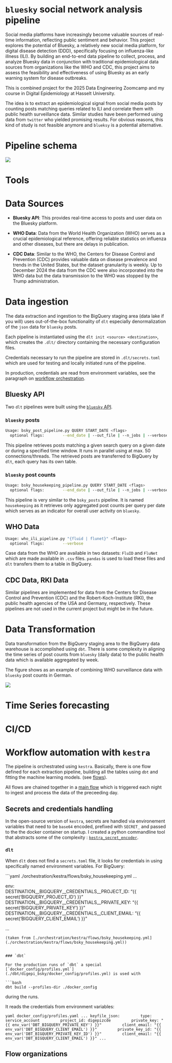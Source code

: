 # `bluesky` social network analysis pipeline


Social media platforms have increasingly become valuable sources of
real-time information, reflecting public sentiment and behavior. This
project explores the potential of Bluesky, a relatively new social media
platform, for digital disease detection (DDD), specifically focusing on
influenza-like illness (ILI). By building an end-to-end data pipeline to
collect, process, and analyze Bluesky data in conjunction with
traditional epidemiological data sources from organizations like the WHO
and CDC, this project aims to assess the feasibility and effectiveness
of using Bluesky as an early warning system for disease outbreaks.

This is combined project for the 2025 Data Engineering Zoomcamp and my
course in Digital Epidemiology at Hasselt University.

The idea is to extract an epidemiological signal from social media posts
by counting posts matching queries related to ILI and correlate them
with public health surveillance data. Similar studies have been
performed using data from `twitter` who yielded promising results. For
obvious reasons, this kind of study is not feasible anymore and
`blueksy` is a potential alternative.

# Pipeline schema

![](./zcde_docs/img/pipeline_graph.jpeg)

# Tools

# Data Sources

- **Bluesky API**: This provides real-time access to posts and user data
  on the Bluesky platform.

- **WHO Data**: Data from the World Health Organization (WHO) serves as
  a crucial epidemiological reference, offering reliable statistics on
  influenza and other diseases, but there are delays in publication.

- **CDC Data**: Similar to the WHO, the Centers for Disease Control and
  Prevention (CDC) provides valuable data on disease prevalence and
  trends in the United States, but the dataset granularity is weekly. Up
  to December 2024 the data from the CDC were also incorporated into the
  WHO data but the data transmission to the WHO was stopped by the Trump
  administration.

# Data ingestion

The data extraction and ingestion to the BigQuery staging area (data
lake if you will) uses out-of-the-box functionality of `dlt` especially
denormalization of the `json` data for `bluesky` posts.

Each pipeline is instantiated using the
`dlt init <source> <destination>`, which creates the `.dlt/` directory
containing the necessary configuration files.

Credentials necessary to run the pipeline are stored in
`.dlt/secrets.toml` which are used for testing and locally initiated
runs of the pipeline.

In production, credentials are read from environment variables, see the
paragraph on [workflow
orchestration](#secrets-and-credentials-handling).

## Bluesky API

Two `dlt` pipelines were built using the [`bluesky`
API](http://public.api.bsky.app/).

### `bluesky` posts

``` bash
Usage: bsky_post_pipeline.py QUERY START_DATE <flags>
  optional flags:        --end_date | --out_file | --n_jobs | --verbose
```

This pipeline retrieves posts matching a given search query on a given
date or during a specified time window. It runs in parallel using at
max. 50 connections/threads. The retrieved posts are transferred to
BigQuery by `dlt`, each query has its own table.

### `bluesky` post counts

``` bash
Usage: bsky_housekeeping_pipeline.py QUERY START_DATE <flags>
  optional flags:        --end_date | --out_file | --n_jobs | --verbose
```

This pipeline is very similar to the `bsky_posts` pipeline. It is named
`housekeeping` as it retrieves only aggregated post counts per query per
date which serves as an indicator for overall user activity on
`bluesky`.

## WHO Data

``` bash
Usage: who_ili_pipeline.py "{fluid | flunet}" <flags>
  optional flags:        --verbose
```

Case data from the WHO are available in two datasets: `FluID` and
`FluNet` which are made available in `.csv` files. `pandas` is used to
load these files and `dlt` transfers them to a table in BigQuery.

## CDC Data, RKI Data

Similar pipelines are implemented for data from the Centers for Disease
Control and Prevention (CDC) and the Robert-Koch-Institute (RKI), the
public health agencies of the USA and Germany, respectively. These
pipelines are not used in the current project but might be in the
future.

# Data Transformation

Data transformation from the BigQuery staging area to the BigQuery data
warehouse is accomplished using `dbt`. There is some complexity in
aligning the time series of post counts from `bluesky` (daily data) to
the public health data which is available aggregated by week.

The figure shows as an example of combining WHO surveillance data with
`bluesky` post counts in German.

![](./zcde_docs/img/dbt_lineage_de.png)

# Time Series forecasting

# CI/CD

# Workflow automation with `kestra`

The pipeline is orchestrated using `kestra`. Basically, there is one
flow defined for each extraction pipeline, building all the tables using
`dbt` and fitting the machine learning models. (see
[flows](./orchestration/kestra/flows/)).

All flows are chained together in a [main
flow](./orchestration/kestra/flows/bsky_main_triggered.yml) which is
triggered each night to ingest and process the data of the preceeding
day.

## Secrets and credentials handling

In the open-source version of `kestra`, secrets are handled via
environement variables that need to be `base64` encoded, prefixed with
`SECRET_` and passed to the the docker container on startup. I created a
python commandline tool that abstracts some of the complexity :
[`kestra_secret_encoder`](https://github.com/kantundpeterpan/kestra_secret_encoder).

### `dlt`

When `dlt` does not find a `secrets.toml` file, it looks for credentials
in using specifically named environment variables. For BigQuery:

\`\`\`yaml ./orchestration/kestra/flows/bsky_housekeeping.yml …

env:  
DESTINATION\_\_BIGQUERY\_\_CREDENTIALS\_\_PROJECT_ID: “{{
secret(‘BIGQUERY_PROJECT_ID’) }}”
DESTINATION\_\_BIGQUERY\_\_CREDENTIALS\_\_PRIVATE_KEY: “{{
secret(‘BIGQUERY_PRIVATE_KEY’) }}”
DESTINATION\_\_BIGQUERY\_\_CREDENTIALS\_\_CLIENT_EMAIL: “{{
secret(‘BIGQUERY_CLIENT_EMAIL’) }}”

…


    (taken from [./orchestration/kestra/flows/bsky_housekeeping.yml](./orchestration/kestra/flows/bsky_housekeeping.yml))


    ### `dbt`

    For the production runs of `dbt` a special [`docker_config/profiles.yml`](./dbt/digepi_bsky/docker_config/profiles.yml) is used with

    ```bash
    dbt build --profiles-dir ./docker_config

during the runs.

It reads the credentials from environment variables:

`yaml docker_config/profiles.yaml ... keyfile_json:         type: service_account         project_id: digepizcde         private_key: "{{ env_var('DBT_BIGQUERY_PRIVATE_KEY') }}"         client_email: "{{ env_var('DBT_BIGQUERY_CLIENT_EMAIL') }}"         private_key_id: "{{ env_var('DBT_BIGQUERY_PRIVATE_KEY_ID') }}"         client_email: "{{ env_var('DBT_BIGQUERY_CLIENT_EMAIL') }}" ...`

## Flow organizations
